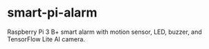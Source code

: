# smart-pi-alarm
Raspberry Pi 3 B+ smart alarm with motion sensor, LED, buzzer, and TensorFlow Lite AI camera.
